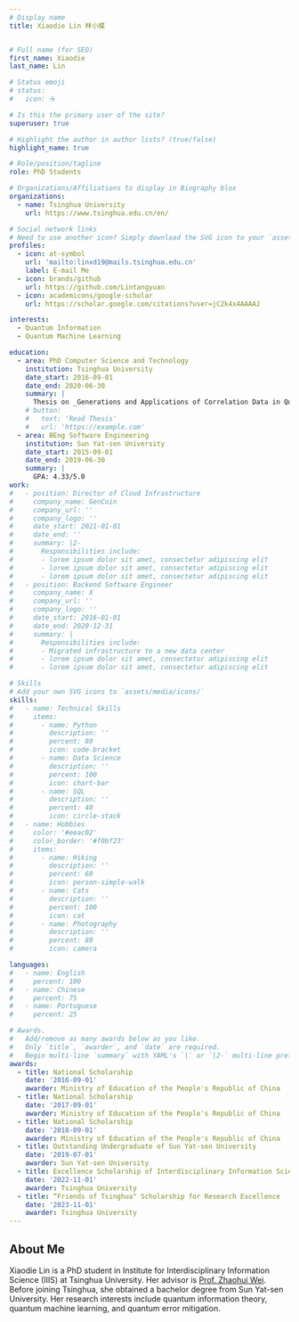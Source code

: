```yaml
---
# Display name
title: Xiaodie Lin 林小蝶


# Full name (for SEO)
first_name: Xiaodie
last_name: Lin

# Status emoji
# status:
#   icon: ☕️

# Is this the primary user of the site?
superuser: true

# Highlight the author in author lists? (true/false)
highlight_name: true

# Role/position/tagline
role: PhD Students

# Organizations/Affiliations to display in Biography blox
organizations:
  - name: Tsinghua University
    url: https://www.tsinghua.edu.cn/en/

# Social network links
# Need to use another icon? Simply download the SVG icon to your `assets/media/icons/` folder.
profiles:
  - icon: at-symbol
    url: 'mailto:linxd19@mails.tsinghua.edu.cn'
    label: E-mail Me
  - icon: brands/github
    url: https://github.com/Lintangyuan
  - icon: academicons/google-scholar
    url: https://scholar.google.com/citations?user=jC2k4x4AAAAJ

interests:
  - Quantum Information
  - Quantum Machine Learning

education:
  - area: PhD Computer Science and Technology
    institution: Tsinghua University
    date_start: 2016-09-01
    date_end: 2020-06-30
    summary: |
      Thesis on _Generations and Applications of Correlation Data in Quantum Information_. Supervised by Prof Zhaohui Wei.
    # button:
    #   text: 'Read Thesis'
    #   url: 'https://example.com'
  - area: BEng Software Engineering
    institution: Sun Yat-sen University
    date_start: 2015-09-01
    date_end: 2019-06-30
    summary: |
      GPA: 4.33/5.0
work:
#   - position: Director of Cloud Infrastructure
#     company_name: GenCoin
#     company_url: ''
#     company_logo: ''
#     date_start: 2021-01-01
#     date_end: ''
#     summary: |2-
#       Responsibilities include:
#       - lorem ipsum dolor sit amet, consectetur adipiscing elit
#       - lorem ipsum dolor sit amet, consectetur adipiscing elit
#       - lorem ipsum dolor sit amet, consectetur adipiscing elit
#   - position: Backend Software Engineer
#     company_name: X
#     company_url: ''
#     company_logo: ''
#     date_start: 2016-01-01
#     date_end: 2020-12-31
#     summary: |
#       Responsibilities include:
#       - Migrated infrastructure to a new data center
#       - lorem ipsum dolor sit amet, consectetur adipiscing elit
#       - lorem ipsum dolor sit amet, consectetur adipiscing elit

# Skills
# Add your own SVG icons to `assets/media/icons/`
skills:
#   - name: Technical Skills
#     items:
#       - name: Python
#         description: ''
#         percent: 80
#         icon: code-bracket
#       - name: Data Science
#         description: ''
#         percent: 100
#         icon: chart-bar
#       - name: SQL
#         description: ''
#         percent: 40
#         icon: circle-stack
#   - name: Hobbies
#     color: '#eeac02'
#     color_border: '#f0bf23'
#     items:
#       - name: Hiking
#         description: ''
#         percent: 60
#         icon: person-simple-walk
#       - name: Cats
#         description: ''
#         percent: 100
#         icon: cat
#       - name: Photography
#         description: ''
#         percent: 80
#         icon: camera

languages:
#   - name: English
#     percent: 100
#   - name: Chinese
#     percent: 75
#   - name: Portuguese
#     percent: 25

# Awards.
#   Add/remove as many awards below as you like.
#   Only `title`, `awarder`, and `date` are required.
#   Begin multi-line `summary` with YAML's `|` or `|2-` multi-line prefix and indent 2 spaces below.
awards:
  - title: National Scholarship
    date: '2016-09-01'
    awarder: Ministry of Education of the People's Republic of China
  - title: National Scholarship
    date: '2017-09-01'
    awarder: Ministry of Education of the People's Republic of China
  - title: National Scholarship
    date: '2018-09-01'
    awarder: Ministry of Education of the People's Republic of China
  - title: Outstanding Undergraduate of Sun Yat-sen University
    date: '2019-07-01'
    awarder: Sun Yat-sen University
  - title: Excellence Scholarship of Interdisciplinary Information Sciences
    date: '2022-11-01'
    awarder: Tsinghua University
  - title: “Friends of Tsinghua" Scholarship for Research Excellence
    date: '2023-11-01'
    awarder: Tsinghua University
---
```


## About Me
Xiaodie Lin is a PhD student in Institute for Interdisciplinary Information Science (IIIS) at Tsinghua University. Her advisor is [Prof. Zhaohui Wei](https://ymsc.tsinghua.edu.cn/en/info/1033/1955.htm). Before joining Tsinghua, she obtained a bachelor degree from Sun Yat-sen University. Her research interests include quantum information theory, quantum machine learning, and quantum error mitigation.
